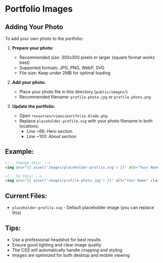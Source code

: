 # Portfolio Images

## Adding Your Photo

To add your own photo to the portfolio:

1. **Prepare your photo:**
   - Recommended size: 300x300 pixels or larger (square format works best)
   - Supported formats: JPG, PNG, WebP, SVG
   - File size: Keep under 2MB for optimal loading

2. **Add your photo:**
   - Place your photo file in this directory (`public/images/`)
   - Recommended filename: `profile-photo.jpg` or `profile-photo.png`

3. **Update the portfolio:**
   - Open `resources/views/portfolio.blade.php`
   - Replace `placeholder-profile.svg` with your photo filename in both locations:
     - Line ~66: Hero section
     - Line ~103: About section

## Example:
```html
<!-- Change this: -->
<img src="{{ asset('images/placeholder-profile.svg') }}" alt="Your Name" class="profile-photo">

<!-- To this: -->
<img src="{{ asset('images/profile-photo.jpg') }}" alt="Your Name" class="profile-photo">
```

## Current Files:
- `placeholder-profile.svg` - Default placeholder image (you can replace this)

## Tips:
- Use a professional headshot for best results
- Ensure good lighting and clear image quality
- The CSS will automatically handle cropping and styling
- Images are optimized for both desktop and mobile viewing
